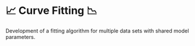 # 📈 Curve Fitting 📉
Development of a fitting algorithm for multiple data sets with shared model parameters.
